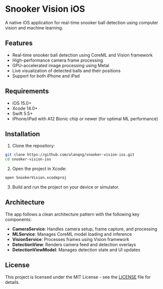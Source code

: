 # Snooker Vision iOS

A native iOS application for real-time snooker ball detection using computer vision and machine learning.

## Features

- Real-time snooker ball detection using CoreML and Vision framework
- High-performance camera frame processing
- GPU-accelerated image processing using Metal
- Live visualization of detected balls and their positions
- Support for both iPhone and iPad

## Requirements

- iOS 15.0+
- Xcode 14.0+
- Swift 5.5+
- iPhone/iPad with A12 Bionic chip or newer (for optimal ML performance)

## Installation

1. Clone the repository:
```bash
git clone https://github.com/alanqng/snooker-vision-ios.git
cd snooker-vision-ios
```

2. Open the project in Xcode:
```bash
open SnookerVision.xcodeproj
```

3. Build and run the project on your device or simulator.

## Architecture

The app follows a clean architecture pattern with the following key components:

- **CameraService**: Handles camera setup, frame capture, and processing
- **MLService**: Manages CoreML model loading and inference
- **VisionService**: Processes frames using Vision framework
- **DetectionView**: Renders camera feed and detection overlays
- **DetectionViewModel**: Manages detection state and UI updates

## License

This project is licensed under the MIT License - see the [LICENSE](LICENSE) file for details.